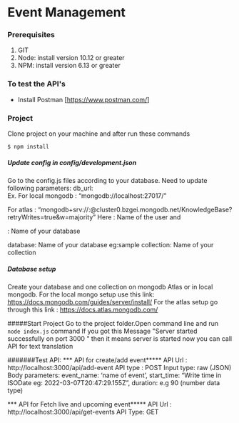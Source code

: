 # Event Management



### Prerequisites

1. GIT
1. Node: install version 10.12 or greater
1. NPM: install version 6.13 or greater



### To test the API's

-   Install Postman [https://www.postman.com/]


### Project

Clone project on your machine and after run these commands

`$ npm install`

##### Update config in config/development.json
Go to the config.js files according to your database. Need to update following parameters:
db_url:  
Ex. 
For local mongodb : “mongodb://localhost:27017/<dbname>”
  
For atlas : “mongodb+srv://<username>:<password>@cluster0.bzgei.mongodb.net/KnowledgeBase?retryWrites=true&w=majority”
		Here <username>: Name of the user and 
  
<dbname>: Name of your database
	
database:   Name of your database eg:sample
collection:  Name of your collection


##### Database setup
Create your database and one collection on mongodb Atlas or in local mongodb. 
For the local mongo setup use this link: https://docs.mongodb.com/guides/server/install/
For the atlas setup go through this link : https://docs.atlas.mongodb.com/

  
#####Start Project
Go to the project folder.Open command line and run `node index.js` command
If you got this Message  "Server started successfully on port 3000 " then it means server is started now you can call API for text translation 
  
  
#######Test API:
*** API for create/add event*****
API Url : http://localhost:3000/api/add-event
API type : POST
Input type: raw (JSON)
Body parameters:
    event_name: ‘name of event’,
    start_time: “Write time in ISODate eg: 2022-03-07T20:47:29.155Z”,
    duration: e.g 90 (number data type)


*** API for Fetch live and upcoming event*****
API Url : http://localhost:3000/api/get-events
API Type: GET
